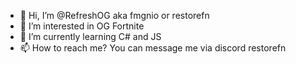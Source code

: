 - 👋 Hi, I’m @RefreshOG aka fmgnio or restorefn
- 👀 I’m interested in OG Fortnite
- 🌱 I’m currently learning C# and JS
- 📫 How to reach me? You can message me via discord restorefn
